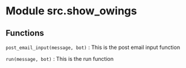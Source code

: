 Module src.show_owings
======================

Functions
---------

    
`post_email_input(message, bot)`
:   This is the post email input function

    
`run(message, bot)`
:   This is the run function